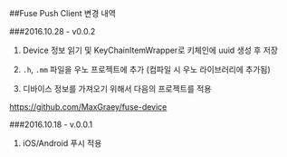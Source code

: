 ##Fuse Push Client 변경 내역

###2016.10.28 - v0.0.2 

1) Device 정보 읽기 및 KeyChainItemWrapper로 키체인에 uuid 생성 후 저장

2) `.h`, `.mm` 파일을 우노 프로젝트에 추가 (컴파일 시 우노 라이브러리에 추가됨)

3) 디바이스 정보를 가져오기 위해서 다음의 프로젝트를 적용

https://github.com/MaxGraey/fuse-device


###2016.10.18 - v.0.0.1
1) iOS/Android 푸시 적용
